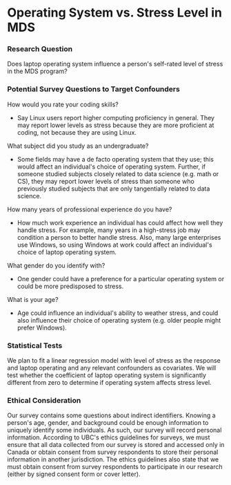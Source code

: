 # Operating System vs. Stress Level in MDS

### Research Question

Does laptop operating system influence a person's self-rated level of stress in the MDS program?


### Potential Survey Questions to Target Confounders

How would you rate your coding skills?  

- Say Linux users report higher computing proficiency in general. They may report lower levels as stress because they are more proficient at coding, not because they are using Linux.   

What subject did you study as an undergraduate?  

- Some fields may have a de facto operating system that they use; this would affect an individual's choice of operating system. Further, if someone studied subjects closely related to data science (e.g. math or CS), they may report lower levels of stress than someone who previously studied subjects that are only tangentially related to data science.  

How many years of professional experience do you have?  

- How much work experience an individual has could affect how well they handle stress. For example, many years in a high-stress job may condition a person to better handle stress. Also, many large enterprises use Windows, so using Windows at work could affect an individual's choice of laptop operating system.  

What gender do you identify with?  
  
- One gender could have a preference for a particular operating system or could be more predisposed to stress.  

What is your age?  

-  Age could influence an individual's ability to weather stress, and could also influence their choice of operating system (e.g. older people might prefer Windows).   

### Statistical Tests
We plan to fit a linear regression model with level of stress as the response and laptop operating and any relevant confounders as covariates. We will test whether the coefficient of laptop operating system is significantly different from zero to determine if operating system affects stress level.  

### Ethical Consideration
Our survey contains some questions about indirect identifiers. Knowing a person's age, gender, and background could be enough information to uniquely identify some individuals. As such, our survey will record personal information. According to UBC's ethics guidelines for surveys, we must ensure that all data collected from our survey is stored and accessed only in Canada or obtain consent from survey respondents to store their personal information in another jurisdiction. The ethics guidelines also state that we must obtain consent from survey respondents to participate in our research (either by signed consent form or cover letter). 
